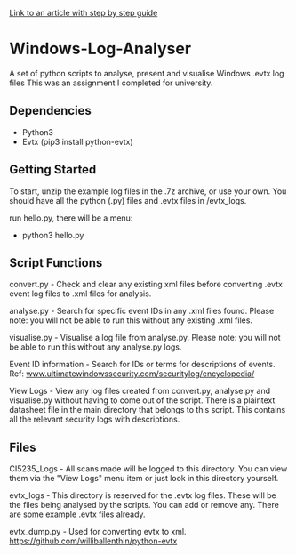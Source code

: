[Link to an article with step by step guide](https://f3dai.github.io/other/Analysing-Windows-Logs/)

# Windows-Log-Analyser

A set of python scripts to analyse, present and visualise Windows .evtx log files
This was an assignment I completed for university. 

## Dependencies

 - Python3
 - Evtx (pip3 install python-evtx)

## Getting Started

To start, unzip the example log files in the .7z archive, or use your own.
You should have all the python (.py) files and .evtx files in /evtx_logs.

run hello.py, there will be a menu:

- python3 hello.py

## Script Functions

convert.py - Check and clear any existing xml files before converting .evtx event log files to .xml files for analysis.

analyse.py - Search for specific event IDs in any .xml files found. Please note: you will not be able to run this without any existing .xml files.

visualise.py - Visualise a log file from analyse.py. Please note: you will not be able to run this without any analyse.py logs.

Event ID information - Search for IDs or terms for descriptions of events. 
Ref: www.ultimatewindowssecurity.com/securitylog/encyclopedia/

View Logs - View any log files created from convert.py, analyse.py and visualise.py without having to come out of the script. There is a plaintext datasheet file in the main directory that belongs to this script. This contains all the relevant security logs with descriptions.

## Files

CI5235_Logs - All scans made will be logged to this directory. You can view them via the "View Logs" menu item or just look in this directory yourself.

evtx_logs - This directory is reserved for the .evtx log files. These will be the files being analysed by the scripts. You can add or remove any. There are some example .evtx files already.

evtx_dump.py - Used for converting evtx to xml. https://github.com/williballenthin/python-evtx

